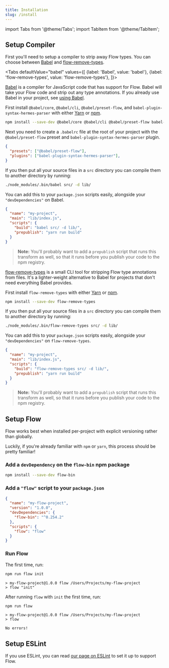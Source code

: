 ```yaml
---
title: Installation
slug: /install
---
```


import Tabs from '@theme/Tabs';
import TabItem from '@theme/TabItem';

## Setup Compiler

First you'll need to setup a compiler to strip away Flow types. You can
choose between [Babel](http://babeljs.io/) and
[flow-remove-types](https://github.com/facebook/flow/tree/master/packages/flow-remove-types).

<Tabs
  defaultValue="babel"
  values={[
    {label: 'Babel', value: 'babel'},
    {label: 'flow-remove-types', value: 'flow-remove-types'},
  ]}>
<TabItem value="babel">

[Babel](http://babeljs.io/) is a compiler for JavaScript code that has
support for Flow. Babel will take your Flow code and strip out any type
annotations. If you already use Babel in your project, see [using Babel](../tools/babel).

First install `@babel/core`, `@babel/cli`, `@babel/preset-flow`, and `babel-plugin-syntax-hermes-parser` with
either [Yarn](https://yarnpkg.com/) or [npm](https://www.npmjs.com/).

```bash npm2yarn
npm install --save-dev @babel/core @babel/cli @babel/preset-flow babel-plugin-syntax-hermes-parser
```

Next you need to create a `.babelrc` file at the root of your project with the `@babel/preset-flow` preset and `babel-plugin-syntax-hermes-parser` plugin.

```json
{
  "presets": ["@babel/preset-flow"],
  "plugins": ["babel-plugin-syntax-hermes-parser"],
}
```

If you then put all your source files in a `src` directory you can compile them
to another directory by running:

```bash
./node_modules/.bin/babel src/ -d lib/
```

You can add this to your `package.json` scripts easily, alongside your `"devDependencies"` on Babel.

```json
{
  "name": "my-project",
  "main": "lib/index.js",
  "scripts": {
    "build": "babel src/ -d lib/",
    "prepublish": "yarn run build"
  }
}
```

> **Note:** You'll probably want to add a `prepublish` script that runs this
> transform as well, so that it runs before you publish your code to the npm
> registry.

</TabItem>
<TabItem value="flow-remove-types">

[flow-remove-types](https://github.com/facebook/flow/tree/master/packages/flow-remove-types) is a small
CLI tool for stripping Flow type annotations from files. It's a lighter-weight
alternative to Babel for projects that don't need everything Babel provides.

First install `flow-remove-types` with either
[Yarn](https://yarnpkg.com/) or [npm](https://www.npmjs.com/).

```bash npm2yarn
npm install --save-dev flow-remove-types
```

If you then put all your source files in a `src` directory you can compile them
to another directory by running:

```sh
./node_modules/.bin/flow-remove-types src/ -d lib/
```

You can add this to your `package.json` scripts easily, alongside your `"devDependencies"` on `flow-remove-types`.

```json
{
  "name": "my-project",
  "main": "lib/index.js",
  "scripts": {
    "build": "flow-remove-types src/ -d lib/",
    "prepublish": "yarn run build"
  }
}
```

> **Note:** You'll probably want to add a `prepublish` script that runs this
> transform as well, so that it runs before you publish your code to the npm
> registry.

</TabItem>
</Tabs>

## Setup Flow

Flow works best when installed per-project with explicit versioning rather than
globally.

Luckily, if you're already familiar with `npm` or `yarn`, this process should
be pretty familiar!

### Add a `devDependency` on the `flow-bin` npm package

```bash npm2yarn
npm install --save-dev flow-bin
```

### Add a `"flow"` script to your `package.json`

```json
{
  "name": "my-flow-project",
  "version": "1.0.0",
  "devDependencies": {
    "flow-bin": "^0.254.2"
  },
  "scripts": {
    "flow": "flow"
  }
}
```

### Run Flow

The first time, run:

```bash npm2yarn
npm run flow init
```

```
> my-flow-project@1.0.0 flow /Users/Projects/my-flow-project
> flow "init"
```

After running `flow` with `init` the first time, run:

```bash npm2yarn
npm run flow
```

```
> my-flow-project@1.0.0 flow /Users/Projects/my-flow-project
> flow

No errors!
```

## Setup ESLint

If you use ESLint, you can read [our page on ESLint](../tools/eslint) to set it up to support Flow.
